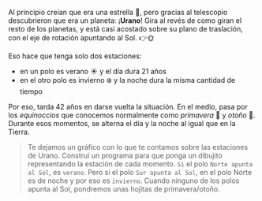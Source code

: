 <gs-attire attire-url="https://raw.githubusercontent.com/MumukiProject/mumuki-guia-gobstones-practica-integradora-primaria-ii/master/assets/attires/config_1551292347632.json"></gs-attire>

<gs-toolbox toolbox-url="https://raw.githubusercontent.com/MumukiProject/mumuki-guia-gobstones-practica-integradora-primaria-ii/master/assets/toolbox_1552416002661.xml"></gs-toolbox>


Al principio creían que era una estrella :star2:, pero gracias al telescopio descubrieron que era un planeta: ¡**Urano**! Gira al revés de como giran el resto de los planetas, y está casi acostado sobre su plano de traslación, con el eje de rotación apuntando al Sol. :point_right::sun_with_face:

Eso hace que tenga solo dos estaciones: 

* en un polo es verano :sunny: y el día dura 21 años
* en el otro polo es invierno :snowflake: y la noche dura la misma cantidad de tiempo

Por eso, tarda 42 años en darse vuelta la situación. En el medio, pasa por los _equinoccios_ que conocemos normalmente como _primavera_ :tulip: y _otoño_ :fallen_leaf:. Durante esos momentos, se alterna el día y la noche al igual que en la Tierra. 

> Te dejamos un gráfico con lo que te contamos sobre las estaciones de Urano. Construí un programa para que ponga un dibujito representando la estación de cada momento. `Si` el polo `Norte apunta al Sol`, es `verano`. Pero si el polo `Sur apunta al Sol`, en el polo Norte es de noche y por eso es `invierno`. Cuando ninguno de los polos apunta al Sol, pondremos unas hojitas de primavera/otoño.
